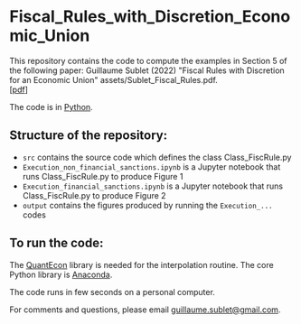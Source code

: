 # Fiscal_Rules_with_Discretion_Economic_Union
This repository contains the code to compute the examples in Section 5 of the following paper: 
Guillaume Sublet (2022) "Fiscal Rules with Discretion for an Economic Union" assets/Sublet_Fiscal_Rules.pdf.  
[[pdf](guillaumesublet/guillaumesublet.github.io/assets/Sublet_Fiscal_Rules.pdf)]

The code is in [Python](https://www.python.org).

Structure of the repository:
----------------------------
* `src` contains the source code which defines the class Class_FiscRule.py
* `Execution_non_financial_sanctions.ipynb` is a Jupyter notebook that runs Class_FiscRule.py to produce Figure 1
* `Execution_financial_sanctions.ipynb` is a Jupyter notebook that runs Class_FiscRule.py to produce Figure 2
* `output` contains the figures produced by running the `Execution_...` codes

To run the code:
----------------
The [QuantEcon](https://quantecon.org/quantecon-py/) library is needed for the interpolation routine. The core Python library is [Anaconda](https://www.anaconda.com/products/individual).

The code runs in few seconds on a personal computer.

For comments and questions, please email guillaume.sublet@gmail.com.
